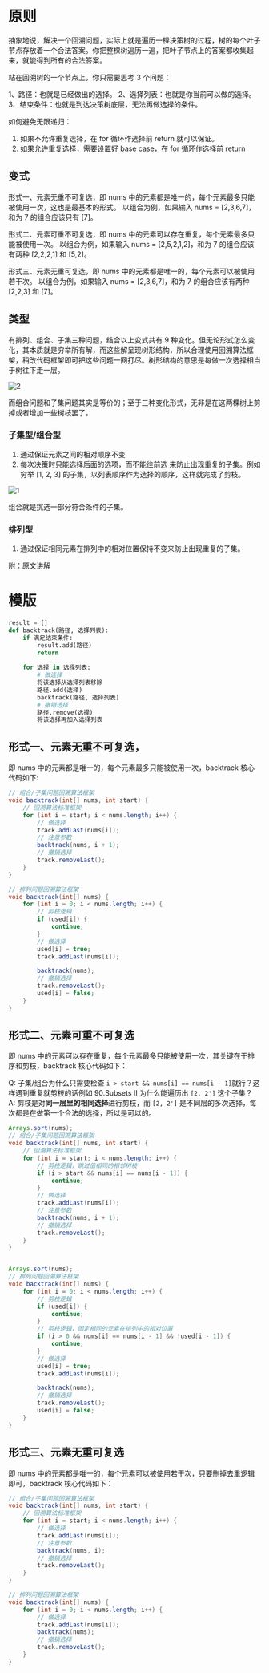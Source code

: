 # 原则 

抽象地说，解决一个回溯问题，实际上就是遍历一棵决策树的过程，树的每个叶子节点存放着一个合法答案。你把整棵树遍历一遍，把叶子节点上的答案都收集起来，就能得到所有的合法答案。

站在回溯树的一个节点上，你只需要思考 3 个问题：

1、路径：也就是已经做出的选择。
2、选择列表：也就是你当前可以做的选择。
3、结束条件：也就是到达决策树底层，无法再做选择的条件。

如何避免无限递归：
1. 如果不允许重复选择，在 for 循环作选择前 return 就可以保证。
2. 如果允许重复选择，需要设置好 base case，在 for 循环作选择前 return

## 变式

形式一、元素无重不可复选，即 nums 中的元素都是唯一的，每个元素最多只能被使用一次，这也是最基本的形式。
以组合为例，如果输入 nums = [2,3,6,7]，和为 7 的组合应该只有 [7]。

形式二、元素可重不可复选，即 nums 中的元素可以存在重复，每个元素最多只能被使用一次。
以组合为例，如果输入 nums = [2,5,2,1,2]，和为 7 的组合应该有两种 [2,2,2,1] 和 [5,2]。

形式三、元素无重可复选，即 nums 中的元素都是唯一的，每个元素可以被使用若干次。
以组合为例，如果输入 nums = [2,3,6,7]，和为 7 的组合应该有两种 [2,2,3] 和 [7]。

## 类型

有排列、组合、子集三种问题，结合以上变式共有 9 种变化。但无论形式怎么变化，其本质就是穷举所有解，而这些解呈现树形结构，所以合理使用回溯算法框架，稍改代码框架即可把这些问题一网打尽。树形结构的意思是每做一次选择相当于树往下走一层。

![2](2.jpeg)

而组合问题和子集问题其实是等价的；至于三种变化形式，无非是在这两棵树上剪掉或者增加一些树枝罢了。

### 子集型/组合型

1. 通过保证元素之间的相对顺序不变
2. 每次决策时只能选择后面的选项，而不能往前选
来防止出现重复的子集。例如穷举 [1, 2, 3] 的子集，以列表顺序作为选择的顺序，这样就完成了剪枝。

![1](1.jpeg)

组合就是挑选一部分符合条件的子集。

### 排列型

1. 通过保证相同元素在排列中的相对位置保持不变来防止出现重复的子集。

[附：原文讲解](https://github.com/labuladong/fucking-algorithm/blob/master/高频面试系列/子集排列组合.md)

# 模版

```python
result = []
def backtrack(路径, 选择列表):
    if 满足结束条件:
        result.add(路径)
        return
    
    for 选择 in 选择列表:
        # 做选择
        将该选择从选择列表移除
        路径.add(选择)
        backtrack(路径, 选择列表)
        # 撤销选择
        路径.remove(选择)
        将该选择再加入选择列表
```

## 形式一、元素无重不可复选，

即 nums 中的元素都是唯一的，每个元素最多只能被使用一次，backtrack 核心代码如下:

```java
// 组合/子集问题回溯算法框架
void backtrack(int[] nums, int start) {
    // 回溯算法标准框架
    for (int i = start; i < nums.length; i++) {
        // 做选择
        track.addLast(nums[i]);
        // 注意参数
        backtrack(nums, i + 1);
        // 撤销选择
        track.removeLast();
    }
}

// 排列问题回溯算法框架
void backtrack(int[] nums) {
    for (int i = 0; i < nums.length; i++) {
        // 剪枝逻辑
        if (used[i]) {
            continue;
        }
        // 做选择
        used[i] = true;
        track.addLast(nums[i]);

        backtrack(nums);
        // 撤销选择
        track.removeLast();
        used[i] = false;
    }
}
```

## 形式二、元素可重不可复选

即 nums 中的元素可以存在重复，每个元素最多只能被使用一次，其关键在于排序和剪枝，backtrack 核心代码如下：

Q: 子集/组合为什么只需要检查 `i > start && nums[i] == nums[i - 1]`就行？这样遇到重复就剪枝的话例如 90.Subsets II 为什么能遍历出 `[2, 2']` 这个子集？
A: 剪枝是对**同一层里的相同选择**进行剪枝，而 `[2, 2']` 是不同层的多次选择，每次都是在做第一个合法的选择，所以是可以的。

```java
Arrays.sort(nums);
// 组合/子集问题回溯算法框架
void backtrack(int[] nums, int start) {
    // 回溯算法标准框架
    for (int i = start; i < nums.length; i++) {
        // 剪枝逻辑，跳过值相同的相邻树枝
        if (i > start && nums[i] == nums[i - 1]) {
            continue;
        }
        // 做选择
        track.addLast(nums[i]);
        // 注意参数
        backtrack(nums, i + 1);
        // 撤销选择
        track.removeLast();
    }
}


Arrays.sort(nums);
// 排列问题回溯算法框架
void backtrack(int[] nums) {
    for (int i = 0; i < nums.length; i++) {
        // 剪枝逻辑
        if (used[i]) {
            continue;
        }
        // 剪枝逻辑，固定相同的元素在排列中的相对位置
        if (i > 0 && nums[i] == nums[i - 1] && !used[i - 1]) {
            continue;
        }
        // 做选择
        used[i] = true;
        track.addLast(nums[i]);

        backtrack(nums);
        // 撤销选择
        track.removeLast();
        used[i] = false;
    }
}
```

## 形式三、元素无重可复选

即 nums 中的元素都是唯一的，每个元素可以被使用若干次，只要删掉去重逻辑即可，backtrack 核心代码如下：

```java
// 组合/子集问题回溯算法框架
void backtrack(int[] nums, int start) {
    // 回溯算法标准框架
    for (int i = start; i < nums.length; i++) {
        // 做选择
        track.addLast(nums[i]);
        // 注意参数
        backtrack(nums, i);
        // 撤销选择
        track.removeLast();
    }
}

// 排列问题回溯算法框架
void backtrack(int[] nums) {
    for (int i = 0; i < nums.length; i++) {
        // 做选择
        track.addLast(nums[i]);
        backtrack(nums);
        // 撤销选择
        track.removeLast();
    }
}
```